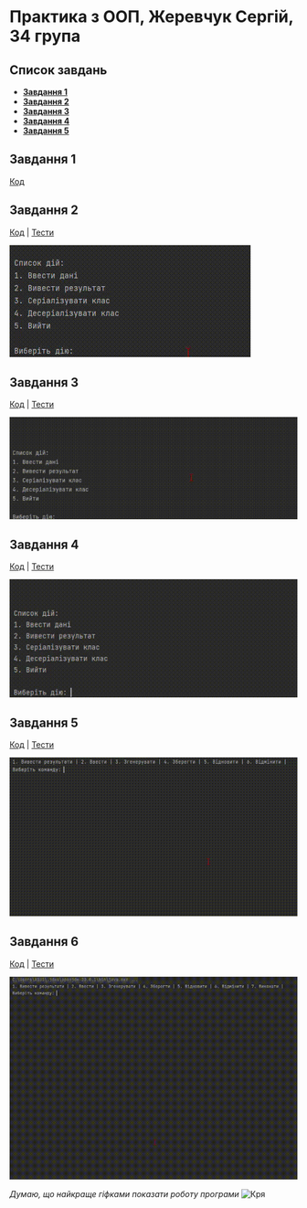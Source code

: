 # Практика з ООП, Жеревчук Сергій, 34 група

## Список завдань
- [**Завдання 1**](#завдання-1)
- [**Завдання 2**](#завдання-2)
- [**Завдання 3**](#завдання-3)
- [**Завдання 4**](#завдання-4)
- [**Завдання 5**](#завдання-5)

## Завдання 1
[Код](src/Task_1)

## Завдання 2
[Код](src/Task_2) | [Тести](test/Task_2/Test.java)

![](assets/task-2/Приклад%20роботи.gif)

## Завдання 3
[Код](src/Task_3) | [Тести](test/Task_3/Test.java)

![](assets/task-3/Приклад%20роботи.gif)

## Завдання 4
[Код](src/Task_4) | [Тести](test/Task_4/Test.java)

![](assets/task-4/Приклад%20роботи.gif)

## Завдання 5
[Код](src/Task_5) | [Тести](test/Task_5/Test.java)

![](assets/task-5/Приклад%20роботи.gif)

## Завдання 6
[Код](src/Task_6) | [Тести](test/Task_6/Test.java)

![](assets/task-6/Приклад%20роботи.gif)

*Думаю, що найкраще гіфками показати роботу програми*
![Кря](https://tenor.com/ru/view/pikachu-pokemon-tongue-out-wiggle-tongue-weird-face-gif-16364996.gif)
